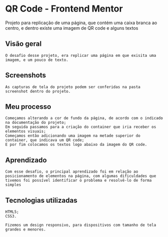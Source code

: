 # QR Code - Frontend Mentor
 Projeto para replicação de uma página, que contém uma caixa branca ao centro, e dentro existe uma imagem de QR code e alguns textos


## Visão geral

    O desafio desse projeto, era replicar uma página em que exisita uma imagem, e um pouco de texto.

## Screenshots

    As capturas de tela do projeto podem ser conferidas na pasta screenshot dentro do projeto.

## Meu processo

    Começamos alterando a cor de fundo da página, de acordo com o indicado na documentação do projeto;
    Em seguida passamos para a criação do container que iria receber os elementos visuais;
    Começamos então adicionando uma imagem na metade superior do container, que indicava um QR code;
    E por fim colocamos os textos logo abaixo da imagem do QR code.

## Aprendizado

    Com esse desafio, o principal aprendizado foi em relação ao posicionamento de elementos na página, com algumas dificuldades que tivemos foi possível identificar o problema e resolvê-lo de forma simples

## Tecnologias utilizadas

    HTML5;
    CSS3.

    Fizemos um design responsivo, para dispositivos com tamanho de tela grandes e menores.